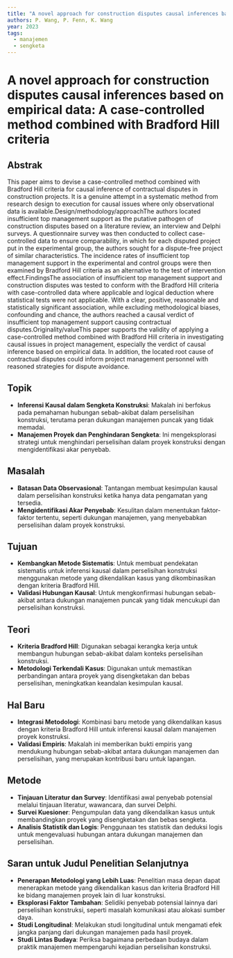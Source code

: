 ```yaml
---
title: "A novel approach for construction disputes causal inferences based on empirical data: A case-controlled method combined with Bradford Hill criteria"
authors: P. Wang, P. Fenn, K. Wang
year: 2023
tags:
  - manajemen
  - sengketa
---
```


# A novel approach for construction disputes causal inferences based on empirical data: A case-controlled method combined with Bradford Hill criteria

## Abstrak

This paper aims to devise a case-controlled method combined with Bradford Hill criteria for causal inference of contractual disputes in construction projects. It is a genuine attempt in a systematic method from research design to execution for causal issues where only observational data is available.Design/methodology/approachThe authors located insufficient top management support as the putative pathogen of construction disputes based on a literature review, an interview and Delphi surveys. A questionnaire survey was then conducted to collect case-controlled data to ensure comparability, in which for each disputed project put in the experimental group, the authors sought for a dispute-free project of similar characteristics. The incidence rates of insufficient top management support in the experimental and control groups were then examined by Bradford Hill criteria as an alternative to the test of intervention effect.FindingsThe association of insufficient top management support and construction disputes was tested to conform with the Bradford Hill criteria with case-controlled data where applicable and logical deduction where statistical tests were not applicable. With a clear, positive, reasonable and statistically significant association, while excluding methodological biases, confounding and chance, the authors reached a causal verdict of insufficient top management support causing contractual disputes.Originality/valueThis paper supports the validity of applying a case-controlled method combined with Bradford Hill criteria in investigating causal issues in project management, especially the verdict of causal inference based on empirical data. In addition, the located root cause of contractual disputes could inform project management personnel with reasoned strategies for dispute avoidance.

## Topik

- **Inferensi Kausal dalam Sengketa Konstruksi**: Makalah ini berfokus pada pemahaman hubungan sebab-akibat dalam perselisihan konstruksi, terutama peran dukungan manajemen puncak yang tidak memadai.
- **Manajemen Proyek dan Penghindaran Sengketa**: Ini mengeksplorasi strategi untuk menghindari perselisihan dalam proyek konstruksi dengan mengidentifikasi akar penyebab.

## Masalah

- **Batasan Data Observasional**: Tantangan membuat kesimpulan kausal dalam perselisihan konstruksi ketika hanya data pengamatan yang tersedia.
- **Mengidentifikasi Akar Penyebab**: Kesulitan dalam menentukan faktor-faktor tertentu, seperti dukungan manajemen, yang menyebabkan perselisihan dalam proyek konstruksi.

## Tujuan

- **Kembangkan Metode Sistematis**: Untuk membuat pendekatan sistematis untuk inferensi kausal dalam perselisihan konstruksi menggunakan metode yang dikendalikan kasus yang dikombinasikan dengan kriteria Bradford Hill.
- **Validasi Hubungan Kausal**: Untuk mengkonfirmasi hubungan sebab-akibat antara dukungan manajemen puncak yang tidak mencukupi dan perselisihan konstruksi.

## Teori

- **Kriteria Bradford Hill**: Digunakan sebagai kerangka kerja untuk membangun hubungan sebab-akibat dalam konteks perselisihan konstruksi.
- **Metodologi Terkendali Kasus**: Digunakan untuk memastikan perbandingan antara proyek yang disengketakan dan bebas perselisihan, meningkatkan keandalan kesimpulan kausal.

## Hal Baru

- **Integrasi Metodologi**: Kombinasi baru metode yang dikendalikan kasus dengan kriteria Bradford Hill untuk inferensi kausal dalam manajemen proyek konstruksi.
- **Validasi Empiris**: Makalah ini memberikan bukti empiris yang mendukung hubungan sebab-akibat antara dukungan manajemen dan perselisihan, yang merupakan kontribusi baru untuk lapangan.

## Metode

- **Tinjauan Literatur dan Survey**: Identifikasi awal penyebab potensial melalui tinjauan literatur, wawancara, dan survei Delphi.
- **Survei Kuesioner**: Pengumpulan data yang dikendalikan kasus untuk membandingkan proyek yang disengketakan dan bebas sengketa.
- **Analisis Statistik dan Logis**: Penggunaan tes statistik dan deduksi logis untuk mengevaluasi hubungan antara dukungan manajemen dan perselisihan.

## Saran untuk Judul Penelitian Selanjutnya

- **Penerapan Metodologi yang Lebih Luas**: Penelitian masa depan dapat menerapkan metode yang dikendalikan kasus dan kriteria Bradford Hill ke bidang manajemen proyek lain di luar konstruksi.
- **Eksplorasi Faktor Tambahan**: Selidiki penyebab potensial lainnya dari perselisihan konstruksi, seperti masalah komunikasi atau alokasi sumber daya.
- **Studi Longitudinal**: Melakukan studi longitudinal untuk mengamati efek jangka panjang dari dukungan manajemen pada hasil proyek.
- **Studi Lintas Budaya**: Periksa bagaimana perbedaan budaya dalam praktik manajemen mempengaruhi kejadian perselisihan konstruksi.